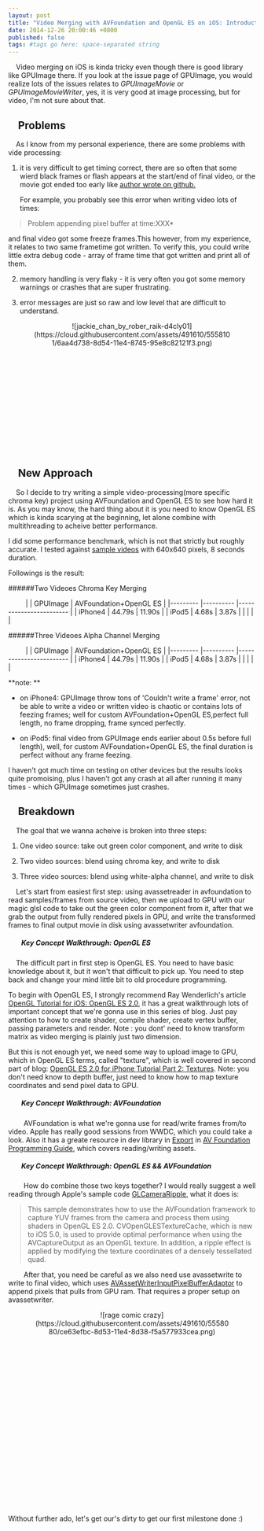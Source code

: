 ```yaml
---
layout: post
title: "Video Merging with AVFoundation and OpenGL ES on iOS: Introduction"
date: 2014-12-26 20:00:46 +0800
published: false
tags: #tags go here: space-separated string
---
```



&nbsp;&nbsp;&nbsp;&nbsp;Video merging on iOS is kinda tricky even though there is good library like GPUImage there. If you look at the issue page of GPUImage, you would realize lots of the issues relates to *GPUImageMovie* or *GPUImageMovieWriter*, yes, it is very good at image processing, but for video, I'm not sure about that.

##  &nbsp;&nbsp;&nbsp;&nbsp;Problems

&nbsp;&nbsp;&nbsp;&nbsp;As I know from my personal experience, there are some problems with vide processing: 

1. it is very difficult to get timing correct, there are so often that some wierd black frames or flash appears at the start/end of final video, or the movie got ended too early like [author wrote on github.](https://github.com/BradLarson/GPUImage/issues/773#issuecomment-12507191)

   For example, you probably see this error when writing video lots of times:
	
> Problem appending pixel buffer at time:XXX*

and final video got some freeze frames.This however, from my experience, it relates to two same frametime got written. To verify this, you could write little extra debug code - array of frame time that got written and print all of them.
 
2. memory handling is very flaky - it is very often you got some memory warnings or crashes that are super frustrating.

3. error messages are just so raw and low level that are difficult to understand. 


<div style="text-align:center; width:400px;height:266px; margin:0 auto" markdown="1">
![jackie_chan_by_rober_raik-d4cly01](https://cloud.githubusercontent.com/assets/491610/5558101/6aa4d738-8d54-11e4-8745-95e8c82121f3.png)
</div>


## &nbsp;&nbsp;&nbsp;&nbsp;New Approach

&nbsp;&nbsp;&nbsp;&nbsp;So I decide to try writing a simple video-processing(more specific chroma key) project using AVFoundation and OpenGL ES to see how hard it is. As you may know, the hard thing about it is you need to know OpenGL ES which is kinda scarying at the beginning, let alone combine with multithreading to acheive better performance. 

I did some performance benchmark, which is not that strictly but roughly accurate. I tested against [sample videos](https://github.com/tuo/tuo.github.io/tree/master/movies) with 640x640 pixels, 8 seconds duration.

Followings is the result:

######Two Videoes Chroma Key Merging

&nbsp;&nbsp;&nbsp;&nbsp;&nbsp;&nbsp;&nbsp;&nbsp;&nbsp;|         	| GPUImage 	| AVFoundation+OpenGL ES 	|
|---------	|----------	|------------------------	|
| iPhone4 	| 44.79s   	| 11.90s                 	|
| iPod5   	| 4.68s    	| 3.87s                  	|
|         	|          	|                        	|


######Three Videoes Alpha Channel Merging

&nbsp;&nbsp;&nbsp;&nbsp;&nbsp;&nbsp;&nbsp;&nbsp;&nbsp;|         	| GPUImage 	| AVFoundation+OpenGL ES 	|
|---------	|----------	|------------------------	|
| iPhone4 	| 44.79s   	| 11.90s                 	|
| iPod5   	| 4.68s    	| 3.87s                  	|
|         	|          	|                        	|


**note: **

* on iPhone4: GPUImage throw tons of 'Couldn't write a frame' error, not be able to write a video or written video is chaotic or contains lots of feezing frames; well for custom AVFoundation+OpenGL ES,perfect full length, no frame dropping, frame synced perfectly. 

* on iPod5: final video from GPUImage ends earlier about 0.5s before full length), well, for custom AVFoundation+OpenGL ES, the final duration is perfect without any frame feezing.

I haven't got much time on testing on other devices but the results looks quite promoising, plus I haven't got any crash at all after running it many times - which GPUImage sometimes just crashes.

## &nbsp;&nbsp;&nbsp;&nbsp;Breakdown

&nbsp;&nbsp;&nbsp;&nbsp;The goal that we wanna acheive is broken into three steps: 

1. One video source: take out green color component, and write to disk

2. Two video sources: blend using chroma key, and write to disk

3. Three video sources: blend using white-alpha channel, and write to disk


&nbsp;&nbsp;&nbsp;&nbsp;Let's start from easiest first step: using avassetreader in avfoundation to read samples/frames from source video, then we upload to GPU with our magic glsl code to take out the green color component from it, after that we grab the output from fully rendered pixels in GPU, and write the transformed frames to final output movie in disk using avassetwriter avfoundation.


##### &nbsp;&nbsp;&nbsp;&nbsp;&nbsp;&nbsp;&nbsp;&nbsp;Key Concept Walkthrough: OpenGL ES 

&nbsp;&nbsp;&nbsp;&nbsp;The difficult part in first step is OpenGL ES. You need to have basic knowledge about it, but it won't that difficult to pick up. You need to step back and change your mind little bit to old procedure programming.

To begin with OpenGL ES, I strongly recommend Ray Wenderlich's article [OpenGL Tutorial for iOS: OpenGL ES 2.0](http://www.raywenderlich.com/3664/opengl-tutorial-for-ios-opengl-es-2-0), it has a great walkthrough lots of important concept that we're gonna use in this series of blog. Just pay attention to how to create shader, compile shader, create vertex buffer, passing parameters and render. Note : you dont' need to know transform matrix as video merging is plainly just two dimension. 

But this is not enough yet, we need some way to upload image to GPU, which in OpenGL ES terms, called "texture", which is well covered in second part of blog: [OpenGL ES 2.0 for iPhone Tutorial Part 2: Textures](http://www.raywenderlich.com/4404/opengl-es-2-0-for-iphone-tutorial-part-2-textures). Note: you don't need know to depth buffer, just need to know how to map texture coordinates and send pixel data to GPU.

##### &nbsp;&nbsp;&nbsp;&nbsp;&nbsp;&nbsp;&nbsp;&nbsp;Key Concept Walkthrough: AVFoundation

&nbsp;&nbsp;&nbsp;&nbsp;&nbsp;&nbsp;&nbsp;&nbsp;AVFoundation is what we're gonna use for read/write frames from/to video. Apple has really good sessions from WWDC, which you could take a look. Also it has a greate resource in dev library in [Export](https://developer.apple.com/library/ios/documentation/AudioVideo/Conceptual/AVFoundationPG/Articles/05_Export.html) in [AV Foundation Programming Guide](https://developer.apple.com/library/ios/documentation/AudioVideo/Conceptual/AVFoundationPG/Articles/00_Introduction.html#//apple_ref/doc/uid/TP40010188-CH1-SW3), which covers reading/writing assets.

##### &nbsp;&nbsp;&nbsp;&nbsp;&nbsp;&nbsp;&nbsp;&nbsp;Key Concept Walkthrough: OpenGL ES && AVFoundation 

&nbsp;&nbsp;&nbsp;&nbsp;&nbsp;&nbsp;&nbsp;&nbsp;How do combine those two keys together? I would really suggest a well reading through Apple's sample code [GLCameraRipple](https://developer.apple.com/library/ios/samplecode/GLCameraRipple/Introduction/Intro.html), what it does is: 

> This sample demonstrates how to use the AVFoundation framework to capture YUV frames from the camera and process them using shaders in OpenGL ES 2.0. CVOpenGLESTextureCache, which is new to iOS 5.0, is used to provide optimal performance when using the AVCaptureOutput as an OpenGL texture. In addition, a ripple effect is applied by modifying the texture coordinates of a densely tessellated quad.

&nbsp;&nbsp;&nbsp;&nbsp;&nbsp;&nbsp;&nbsp;&nbsp;After that, you need be careful as we also need use avassetwrite to write to final video, which uses [AVAssetWriterInputPixelBufferAdaptor](https://developer.apple.com/library/mac/documentation/AVFoundation/Reference/AVAssetWriterInputPixelBufferAdaptor_Class/index.html) to append pixels that pulls from GPU ram. That requires a proper setup on avassetwriter.

<div style="text-align:center; width:400px;height:400px; margin:0 auto" markdown="1">
![rage comic crazy](https://cloud.githubusercontent.com/assets/491610/5558080/ce63efbc-8d53-11e4-8d38-f5a577933cea.png)
</div>





Without further ado, let's get our's dirty to get our first milestone done :) 







